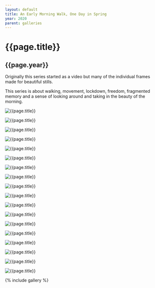 ```yaml
---
layout: default
title: An Early Morning Walk, One Day in Spring
year: 2020
parent: galleries
---
```


# {{page.title}}

## {{page.year}}

Originally this series started as a video but many of the individual frames made for beautiful stills.

This series is about walking, movement, lockdown, freedom, fragmented memory and a sense of looking around and taking in the beauty of the morning.

![{{page.title}}](an-early-morning-walk-one-day-in-spring/an-early-morning-walk-one-day-in-spring-01.webp "{{page.title}}")

![{{page.title}}](an-early-morning-walk-one-day-in-spring/an-early-morning-walk-one-day-in-spring-02.webp "{{page.title}}")

![{{page.title}}](an-early-morning-walk-one-day-in-spring/an-early-morning-walk-one-day-in-spring-03.webp "{{page.title}}")

![{{page.title}}](an-early-morning-walk-one-day-in-spring/an-early-morning-walk-one-day-in-spring-04.webp "{{page.title}}")

![{{page.title}}](an-early-morning-walk-one-day-in-spring/an-early-morning-walk-one-day-in-spring-05.webp "{{page.title}}")

![{{page.title}}](an-early-morning-walk-one-day-in-spring/an-early-morning-walk-one-day-in-spring-06.webp "{{page.title}}")

![{{page.title}}](an-early-morning-walk-one-day-in-spring/an-early-morning-walk-one-day-in-spring-07.webp "{{page.title}}")

![{{page.title}}](an-early-morning-walk-one-day-in-spring/an-early-morning-walk-one-day-in-spring-08.webp "{{page.title}}")

![{{page.title}}](an-early-morning-walk-one-day-in-spring/an-early-morning-walk-one-day-in-spring-09.webp "{{page.title}}")

![{{page.title}}](an-early-morning-walk-one-day-in-spring/an-early-morning-walk-one-day-in-spring-10.webp "{{page.title}}")

![{{page.title}}](an-early-morning-walk-one-day-in-spring/an-early-morning-walk-one-day-in-spring-11.webp "{{page.title}}")

![{{page.title}}](an-early-morning-walk-one-day-in-spring/an-early-morning-walk-one-day-in-spring-12.webp "{{page.title}}")

![{{page.title}}](an-early-morning-walk-one-day-in-spring/an-early-morning-walk-one-day-in-spring-13.webp "{{page.title}}")

![{{page.title}}](an-early-morning-walk-one-day-in-spring/an-early-morning-walk-one-day-in-spring-14.webp "{{page.title}}")

![{{page.title}}](an-early-morning-walk-one-day-in-spring/an-early-morning-walk-one-day-in-spring-15.webp "{{page.title}}")

![{{page.title}}](an-early-morning-walk-one-day-in-spring/an-early-morning-walk-one-day-in-spring-16.webp "{{page.title}}")

![{{page.title}}](an-early-morning-walk-one-day-in-spring/an-early-morning-walk-one-day-in-spring-17.webp "{{page.title}}")

![{{page.title}}](an-early-morning-walk-one-day-in-spring/an-early-morning-walk-one-day-in-spring-18.webp "{{page.title}}")

{% include gallery %}

